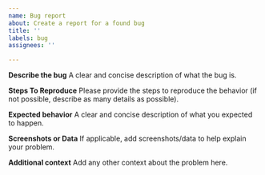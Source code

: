 ```yaml
---
name: Bug report
about: Create a report for a found bug
title: ''
labels: bug
assignees: ''

---
```


**Describe the bug**
A clear and concise description of what the bug is.

**Steps To Reproduce**
Please provide the steps to reproduce the behavior (if not possible, describe as many details as possible).

**Expected behavior**
A clear and concise description of what you expected to happen.

**Screenshots or Data**
If applicable, add screenshots/data to help explain your problem.

**Additional context**
Add any other context about the problem here.
